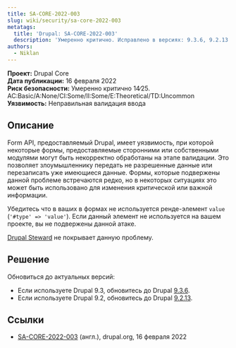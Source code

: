 ```yaml
---
title: SA-CORE-2022-003
slug: wiki/security/sa-core-2022-003
metatags:
  title: 'Drupal: SA-CORE-2022-003'
  description: 'Умеренно критично. Исправлено в версиях: 9.3.6, 9.2.13.'
authors:
  - Niklan
---
```


**Проект:** Drupal Core\
**Дата публикации:** 16 февраля 2022\
**Риск безопасности:** Умеренно критично 14∕25. AC:Basic/A:None/CI:Some/II:Some/E:Theoretical/TD:Uncommon\
**Уязвимость:** Неправильная валидация ввода

## Описание

Form API, предоставляемый Drupal, имеет уязвимость, при которой некоторые формы, предоставляемые сторонними или собственными модулями могут быть некорректно обработаны на этапе валидации. Это позволяет злоумышленнику передать не разрешенные данные или перезаписать уже имеющиеся данные. Формы, которые подвержены данной проблеме встречаются редко, но в некоторых ситуациях это может быть использовано для изменения критической или важной информации.

Убедитесь что в ваших в формах не используется ренде-элемент `value` (`'#type' => 'value'`). Если данный элемент не используется на вашем проекте, вы не подвержены данной атаке.

[Drupal Steward](https://www.drupal.org/steward) не покрывает данную проблему.

## Решение

Обновиться до актуальных версий:

- Если используете Drupal 9.3, обновитесь до Drupal [9.3.6](../../../releases/9/9.3.x/9.3.6/index.md).
- Если используете Drupal 9.2, обновитесь до Drupal [9.2.13](../../../releases/9/9.2.x/9.2.13/index.md).

## Ссылки

- [SA-CORE-2022-003](https://www.drupal.org/SA-CORE-2022-003) (англ.), drupal.org, 16 февраля 2022
